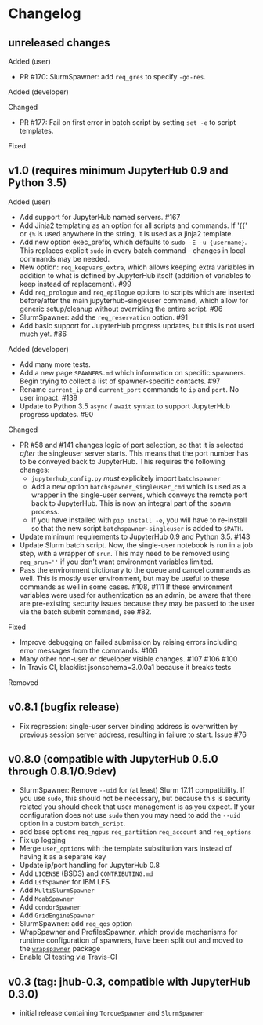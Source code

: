 # Changelog

## unreleased changes

Added (user)

* PR #170: SlurmSpawner: add `req_gres` to specify `-go-res`.

Added (developer)

Changed

* PR #177: Fail on first error in batch script by setting `set -e` to script templates.

Fixed


## v1.0 (requires minimum JupyterHub 0.9 and Python 3.5)

Added (user)

* Add support for JupyterHub named servers. #167
* Add Jinja2 templating as an option for all scripts and commands.  If '{{' or `{%` is used anywhere in the string, it is used as a jinja2 template.
* Add new option exec_prefix, which defaults to `sudo -E -u {username}`.  This replaces explicit `sudo` in every batch command - changes in local commands may be needed.
* New option: `req_keepvars_extra`, which allows keeping extra variables in addition to what is defined by JupyterHub itself (addition of variables to keep instead of replacement).  #99
* Add `req_prologue` and `req_epilogue` options to scripts which are inserted before/after the main jupyterhub-singleuser command, which allow for generic setup/cleanup without overriding the entire script.  #96
* SlurmSpawner: add the `req_reservation` option.  #91
* Add basic support for JupyterHub progress updates, but this is not used much yet.  #86

Added (developer)

* Add many more tests.
* Add a new page `SPAWNERS.md` which information on specific spawners.  Begin trying to collect a list of spawner-specific contacts.  #97
* Rename `current_ip` and `current_port` commands to `ip` and `port`.  No user impact.  #139
* Update to Python 3.5 `async` / `await` syntax to support JupyterHub progress updates.  #90

Changed

* PR #58 and #141 changes logic of port selection, so that it is selected *after* the singleuser server starts.  This means that the port number has to be conveyed back to JupyterHub.  This requires the following changes:
  - `jupyterhub_config.py` *must* explicitely import `batchspawner`
  - Add a new option `batchspawner_singleuser_cmd` which is used as a wrapper in the single-user servers, which conveys the remote port back to JupyterHub.  This is now an integral part of the spawn process.
  - If you have installed with `pip install -e`, you will have to re-install so that the new script `batchspawner-singleuser` is added to `$PATH`.
* Update minimum requirements to JupyterHub 0.9 and Python 3.5.  #143
* Update Slurm batch script.  Now, the single-user notebook is run in a job step, with a wrapper of `srun`.  This may need to be removed using `req_srun=''` if you don't want environment variables limited.
* Pass the environment dictionary to the queue and cancel commands as well.  This is mostly user environment, but may be useful to these commands as well in some cases. #108, #111  If these environment variables were used for authentication as an admin, be aware that there are pre-existing security issues because they may be passed to the user via the batch submit command, see #82.


Fixed

* Improve debugging on failed submission by raising errors including error messages from the commands.  #106
* Many other non-user or developer visible changes.  #107 #106 #100
* In Travis CI, blacklist jsonschema=3.0.0a1 because it breaks tests

Removed


## v0.8.1 (bugfix release)

* Fix regression: single-user server binding address is overwritten by previous session server address, resulting in failure to start.  Issue #76

## v0.8.0 (compatible with JupyterHub 0.5.0 through 0.8.1/0.9dev)

* SlurmSpawner: Remove `--uid` for (at least) Slurm 17.11 compatibility.  If you use `sudo`, this should not be necessary, but because this is security related you should check that user management is as you expect.  If your configuration does not use `sudo` then you may need to add the `--uid` option in a custom `batch_script`.
* add base options `req_ngpus` `req_partition` `req_account` and `req_options` 
* Fix up logging
* Merge `user_options` with the template substitution vars instead of having it as a separate key
* Update ip/port handling for JupyterHub 0.8
* Add `LICENSE` (BSD3) and `CONTRIBUTING.md`
* Add `LsfSpawner` for IBM LFS
* Add `MultiSlurmSpawner`
* Add `MoabSpawner`
* Add `condorSpawner`
* Add `GridEngineSpawner`
* SlurmSpawner: add `req_qos` option
* WrapSpawner and ProfilesSpawner, which provide mechanisms for runtime configuration of spawners, have been split out and moved to the [`wrapspawner`](https://github.com/jupyterhub/wrapspawner) package
* Enable CI testing via Travis-CI


## v0.3 (tag: jhub-0.3, compatible with JupyterHub 0.3.0)

* initial release containing `TorqueSpawner` and `SlurmSpawner`

